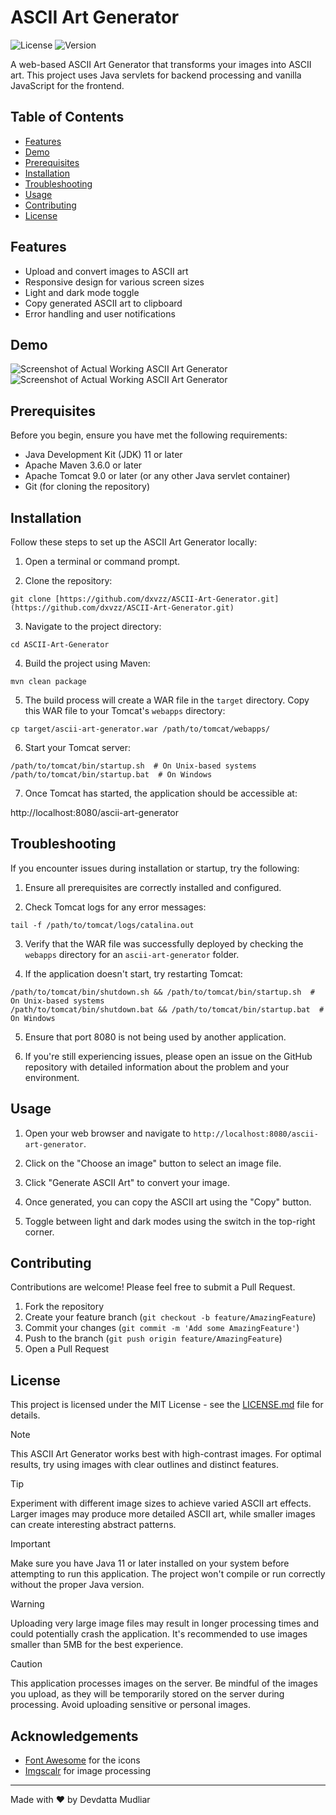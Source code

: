 # ASCII Art Generator

![License](https://img.shields.io/badge/license-MIT-blue.svg)
![Version](https://img.shields.io/badge/version-1.0.0-green.svg)

A web-based ASCII Art Generator that transforms your images into ASCII art. This project uses Java servlets for backend processing and vanilla JavaScript for the frontend.

## Table of Contents

- [Features](#features)
- [Demo](#demo)
- [Prerequisites](#prerequisites)
- [Installation](#installation)
- [Troubleshooting](#troubleshooting)
- [Usage](#usage)
- [Contributing](#contributing)
- [License](#license)

## Features

- Upload and convert images to ASCII art
- Responsive design for various screen sizes
- Light and dark mode toggle
- Copy generated ASCII art to clipboard
- Error handling and user notifications

## Demo

![Screenshot of Actual Working ASCII Art Generator](https://i.imgur.com/pv4Yol4.png)
![Screenshot of Actual Working ASCII Art Generator](https://i.imgur.com/YtlKCPs.png)

## Prerequisites

Before you begin, ensure you have met the following requirements:

- Java Development Kit (JDK) 11 or later
- Apache Maven 3.6.0 or later
- Apache Tomcat 9.0 or later (or any other Java servlet container)
- Git (for cloning the repository)

## Installation

Follow these steps to set up the ASCII Art Generator locally:

1. Open a terminal or command prompt.

2. Clone the repository:

```
git clone [https://github.com/dxvzz/ASCII-Art-Generator.git](https://github.com/dxvzz/ASCII-Art-Generator.git)
```

3. Navigate to the project directory:

```
cd ASCII-Art-Generator
```

4. Build the project using Maven:

```
mvn clean package
```

5. The build process will create a WAR file in the `target` directory. Copy this WAR file to your Tomcat's `webapps` directory:

```
cp target/ascii-art-generator.war /path/to/tomcat/webapps/
```

6. Start your Tomcat server:

```
/path/to/tomcat/bin/startup.sh  # On Unix-based systems
/path/to/tomcat/bin/startup.bat  # On Windows
```

7. Once Tomcat has started, the application should be accessible at:

http://localhost:8080/ascii-art-generator

## Troubleshooting

If you encounter issues during installation or startup, try the following:

1. Ensure all prerequisites are correctly installed and configured.

2. Check Tomcat logs for any error messages:

```
tail -f /path/to/tomcat/logs/catalina.out
```

3. Verify that the WAR file was successfully deployed by checking the `webapps` directory for an `ascii-art-generator` folder.

4. If the application doesn't start, try restarting Tomcat:

```
/path/to/tomcat/bin/shutdown.sh && /path/to/tomcat/bin/startup.sh  # On Unix-based systems
/path/to/tomcat/bin/shutdown.bat && /path/to/tomcat/bin/startup.bat  # On Windows
```

5. Ensure that port 8080 is not being used by another application.

6. If you're still experiencing issues, please open an issue on the GitHub repository with detailed information about the problem and your environment.

## Usage

1. Open your web browser and navigate to `http://localhost:8080/ascii-art-generator`.

2. Click on the "Choose an image" button to select an image file.

3. Click "Generate ASCII Art" to convert your image.

4. Once generated, you can copy the ASCII art using the "Copy" button.

5. Toggle between light and dark modes using the switch in the top-right corner.

## Contributing

Contributions are welcome! Please feel free to submit a Pull Request.

1. Fork the repository
2. Create your feature branch (`git checkout -b feature/AmazingFeature`)
3. Commit your changes (`git commit -m 'Add some AmazingFeature'`)
4. Push to the branch (`git push origin feature/AmazingFeature`)
5. Open a Pull Request

## License

This project is licensed under the MIT License - see the [LICENSE.md](LICENSE.md) file for details.

> [!NOTE]
> This ASCII Art Generator works best with high-contrast images. For optimal results, try using images with clear outlines and distinct features.

> [!TIP]
> Experiment with different image sizes to achieve varied ASCII art effects. Larger images may produce more detailed ASCII art, while smaller images can create interesting abstract patterns.

> [!IMPORTANT]
> Make sure you have Java 11 or later installed on your system before attempting to run this application. The project won't compile or run correctly without the proper Java version.

> [!WARNING]
> Uploading very large image files may result in longer processing times and could potentially crash the application. It's recommended to use images smaller than 5MB for the best experience.

> [!CAUTION]
> This application processes images on the server. Be mindful of the images you upload, as they will be temporarily stored on the server during processing. Avoid uploading sensitive or personal images.

## Acknowledgements

- [Font Awesome](https://fontawesome.com) for the icons
- [Imgscalr](https://github.com/rkalla/imgscalr) for image processing

---

Made with ❤️ by Devdatta Mudliar
